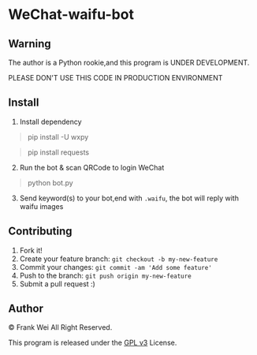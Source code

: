 # WeChat-waifu-bot

## Warning

The author is a Python rookie,and this program is UNDER DEVELOPMENT.

PLEASE DON'T USE THIS CODE IN PRODUCTION ENVIRONMENT

## Install

1. Install dependency

> pip install -U wxpy

> pip install requests

2. Run the bot & scan QRCode to login WeChat

> python bot.py

3. Send keyword(s) to your bot,end with `.waifu`, the bot will reply
with waifu images

## Contributing

1. Fork it!
2. Create your feature branch: `git checkout -b my-new-feature`
3. Commit your changes: `git commit -am 'Add some feature'`
4. Push to the branch: `git push origin my-new-feature`
5. Submit a pull request :)

## Author
© Frank Wei All Right Reserved.

This program is released under the [GPL v3](./LICENSE) License.